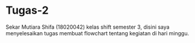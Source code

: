 # Tugas-2
Sekar Mutiara Shifa (18020042) kelas shift semester 3, disini saya menyelesaikan tugas membuat flowchart tentang kegiatan di hari minggu.
